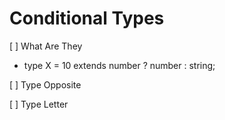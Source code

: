 # Conditional Types

[ ] What Are They
  - type X = 10 extends number ? number : string;

[ ] Type Opposite<T>

[ ] Type Letter<T>



